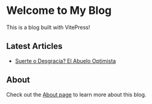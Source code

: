 # Welcome to My Blog

This is a blog built with VitePress!

## Latest Articles

- [Suerte o Desgracia? El Abuelo Optimista](/qirenyoutian/index)

## About

Check out the [About page](/about/) to learn more about this blog.